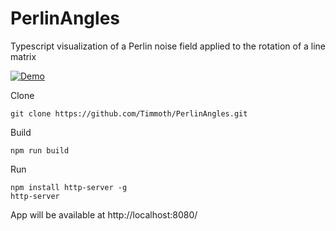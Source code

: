 # PerlinAngles

Typescript visualization of a Perlin noise field applied to the rotation of a line matrix

[![Demo](https://img.shields.io/badge/live-demo-green?style=flat-square)](https://timmoth.com/showcase/zcaP_D0OMUi2gSYFfwnqeQ)

Clone
```
git clone https://github.com/Timmoth/PerlinAngles.git
```
Build
```
npm run build
```
Run 
```
npm install http-server -g
http-server
```
App will be available at http://localhost:8080/

